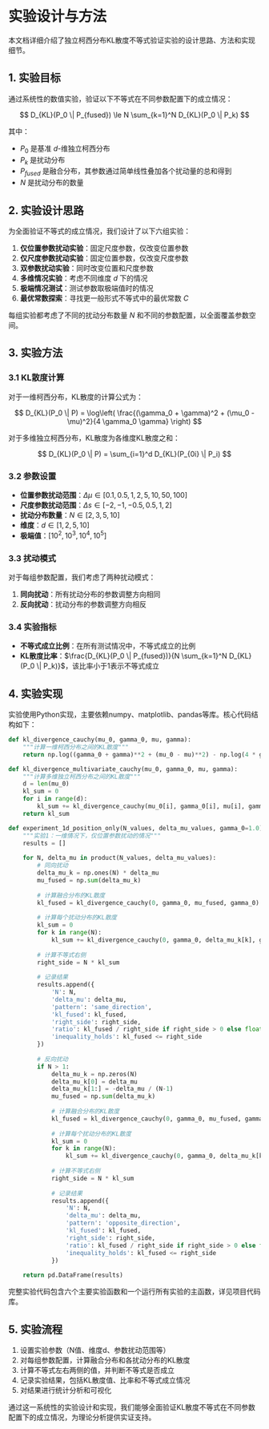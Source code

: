 # 实验设计与方法

本文档详细介绍了独立柯西分布KL散度不等式验证实验的设计思路、方法和实现细节。

## 1. 实验目标

通过系统性的数值实验，验证以下不等式在不同参数配置下的成立情况：

$$ D_{KL}(P_0 \| P_{fused}) \le N \sum_{k=1}^N D_{KL}(P_0 \| P_k) $$

其中：
- $P_0$ 是基准 $d$-维独立柯西分布
- $P_k$ 是扰动分布
- $P_{fused}$ 是融合分布，其参数通过简单线性叠加各个扰动量的总和得到
- $N$ 是扰动分布的数量

## 2. 实验设计思路

为全面验证不等式的成立情况，我们设计了以下六组实验：

1. **仅位置参数扰动实验**：固定尺度参数，仅改变位置参数
2. **仅尺度参数扰动实验**：固定位置参数，仅改变尺度参数
3. **双参数扰动实验**：同时改变位置和尺度参数
4. **多维情况实验**：考虑不同维度 $d$ 下的情况
5. **极端情况测试**：测试参数取极端值时的情况
6. **最优常数探索**：寻找更一般形式不等式中的最优常数 $C$

每组实验都考虑了不同的扰动分布数量 $N$ 和不同的参数配置，以全面覆盖参数空间。

## 3. 实验方法

### 3.1 KL散度计算

对于一维柯西分布，KL散度的计算公式为：

$$ D_{KL}(P_0 \| P) = \log\left( \frac{(\gamma_0 + \gamma)^2 + (\mu_0 - \mu)^2}{4 \gamma_0 \gamma} \right) $$

对于多维独立柯西分布，KL散度为各维度KL散度之和：

$$ D_{KL}(P_0 \| P) = \sum_{i=1}^d D_{KL}(P_{0i} \| P_i) $$

### 3.2 参数设置

- **位置参数扰动范围**：$\Delta\mu \in [0.1, 0.5, 1, 2, 5, 10, 50, 100]$
- **尺度参数扰动范围**：$\Delta s \in [-2, -1, -0.5, 0.5, 1, 2]$
- **扰动分布数量**：$N \in [2, 3, 5, 10]$
- **维度**：$d \in [1, 2, 5, 10]$
- **极端值**：$[10^2, 10^3, 10^4, 10^5]$

### 3.3 扰动模式

对于每组参数配置，我们考虑了两种扰动模式：

1. **同向扰动**：所有扰动分布的参数调整方向相同
2. **反向扰动**：扰动分布的参数调整方向相反

### 3.4 实验指标

- **不等式成立比例**：在所有测试情况中，不等式成立的比例
- **KL散度比率**：$\frac{D_{KL}(P_0 \| P_{fused})}{N \sum_{k=1}^N D_{KL}(P_0 \| P_k)}$，该比率小于1表示不等式成立

## 4. 实验实现

实验使用Python实现，主要依赖numpy、matplotlib、pandas等库。核心代码结构如下：

```python
def kl_divergence_cauchy(mu_0, gamma_0, mu, gamma):
    """计算一维柯西分布之间的KL散度"""
    return np.log((gamma_0 + gamma)**2 + (mu_0 - mu)**2) - np.log(4 * gamma_0 * gamma)

def kl_divergence_multivariate_cauchy(mu_0, gamma_0, mu, gamma):
    """计算多维独立柯西分布之间的KL散度"""
    d = len(mu_0)
    kl_sum = 0
    for i in range(d):
        kl_sum += kl_divergence_cauchy(mu_0[i], gamma_0[i], mu[i], gamma[i])
    return kl_sum

def experiment_1d_position_only(N_values, delta_mu_values, gamma_0=1.0):
    """实验1：一维情况下，仅位置参数扰动的情况"""
    results = []
    
    for N, delta_mu in product(N_values, delta_mu_values):
        # 同向扰动
        delta_mu_k = np.ones(N) * delta_mu
        mu_fused = np.sum(delta_mu_k)
        
        # 计算融合分布的KL散度
        kl_fused = kl_divergence_cauchy(0, gamma_0, mu_fused, gamma_0)
        
        # 计算每个扰动分布的KL散度
        kl_sum = 0
        for k in range(N):
            kl_sum += kl_divergence_cauchy(0, gamma_0, delta_mu_k[k], gamma_0)
        
        # 计算不等式右侧
        right_side = N * kl_sum
        
        # 记录结果
        results.append({
            'N': N,
            'delta_mu': delta_mu,
            'pattern': 'same_direction',
            'kl_fused': kl_fused,
            'right_side': right_side,
            'ratio': kl_fused / right_side if right_side > 0 else float('inf'),
            'inequality_holds': kl_fused <= right_side
        })
        
        # 反向扰动
        if N > 1:
            delta_mu_k = np.zeros(N)
            delta_mu_k[0] = delta_mu
            delta_mu_k[1:] = -delta_mu / (N-1)
            mu_fused = np.sum(delta_mu_k)
            
            # 计算融合分布的KL散度
            kl_fused = kl_divergence_cauchy(0, gamma_0, mu_fused, gamma_0)
            
            # 计算每个扰动分布的KL散度
            kl_sum = 0
            for k in range(N):
                kl_sum += kl_divergence_cauchy(0, gamma_0, delta_mu_k[k], gamma_0)
            
            # 计算不等式右侧
            right_side = N * kl_sum
            
            # 记录结果
            results.append({
                'N': N,
                'delta_mu': delta_mu,
                'pattern': 'opposite_direction',
                'kl_fused': kl_fused,
                'right_side': right_side,
                'ratio': kl_fused / right_side if right_side > 0 else float('inf'),
                'inequality_holds': kl_fused <= right_side
            })
    
    return pd.DataFrame(results)
```

完整实验代码包含六个主要实验函数和一个运行所有实验的主函数，详见项目代码库。

## 5. 实验流程

1. 设置实验参数（N值、维度d、参数扰动范围等）
2. 对每组参数配置，计算融合分布和各扰动分布的KL散度
3. 计算不等式左右两侧的值，并判断不等式是否成立
4. 记录实验结果，包括KL散度值、比率和不等式成立情况
5. 对结果进行统计分析和可视化

通过这一系统性的实验设计和实现，我们能够全面验证KL散度不等式在不同参数配置下的成立情况，为理论分析提供实证支持。

